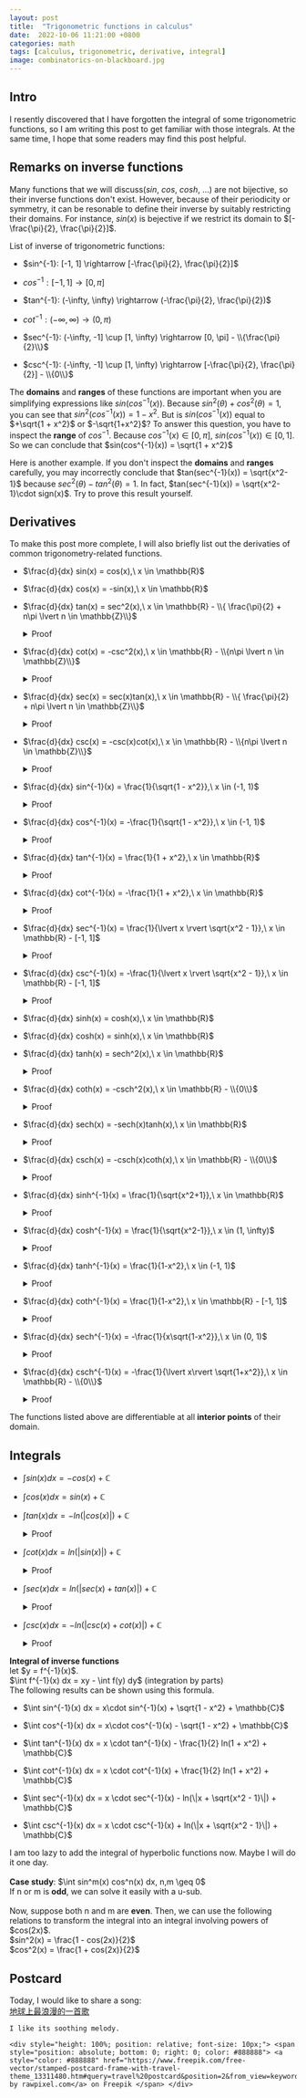 ```yaml
---
layout: post
title:  "Trigonometric functions in calculus"
date:  2022-10-06 11:21:00 +0800
categories: math
tags: [calculus, trigonometric, derivative, integral]
image: combinatorics-on-blackboard.jpg
---
```

## Intro
I resently discovered that I have forgotten the integral of some trigonometric functions, so I am writing this post to get familiar with those integrals. At the same time, I hope that some readers may find this post helpful.

## Remarks on inverse functions
Many functions that we will discuss($sin$, $cos$, $cosh$, ...) are not bijective, so their inverse functions don't exist. However, because of their periodicity or symmetry, it can be resonable to define their inverse by suitably restricting their domains. For instance, $sin(x)$ is bejective if we restrict its domain to $[-\frac{\pi}{2}, \frac{\pi}{2}]$.

List of inverse of trigonometric functions:
* $sin^{-1}: [-1, 1] \rightarrow [-\frac{\pi}{2}, \frac{\pi}{2}]$

* $cos^{-1}: [-1, 1] \rightarrow [0, \pi]$

* $tan^{-1}: (-\infty, \infty) \rightarrow (-\frac{\pi}{2}, \frac{\pi}{2})$

* $cot^{-1}: (-\infty, \infty) \rightarrow (0, \pi)$

* $sec^{-1}: (-\infty, -1] \cup [1, \infty) \rightarrow [0, \pi] - \\{\frac{\pi}{2}\\}$

* $csc^{-1}: (-\infty, -1] \cup [1, \infty) \rightarrow [-\frac{\pi}{2}, \frac{\pi}{2}] - \\{0\\}$

The **domains** and **ranges** of these functions are important when you are simplifying expressions like
$sin(cos^{-1}(x))$. Because $sin^2(\theta) + cos^2(\theta) = 1$, you can see that $sin^2(cos^{-1}(x)) = 1 - x^2$.
But is $sin(cos^{-1}(x))$ equal to $+\sqrt{1 + x^2}$ or $-\sqrt{1+x^2}$?
To answer this question, you have to inspect the **range** of $cos^{-1}$.
Because $cos^{-1}(x) \in [0, \pi]$, $sin(cos^{-1}(x)) \in [0, 1]$.
So we can conclude that $sin(cos^{-1}(x)) = \sqrt{1 + x^2}$

Here is another example. If you don't inspect the **domains** and **ranges** carefully, you may incorrectly conclude that $tan(sec^{-1}(x)) = \sqrt{x^2-1}$ because $sec^2(\theta) - tan^2(\theta) = 1$. In fact, $tan(sec^{-1}(x)) = \sqrt{x^2-1}\cdot sign(x)$. Try to prove this result yourself.

## Derivatives
To make this post more complete, I will also briefly list out the derivaties of common trigonometry-related functions.

* $\frac{d}{dx} sin(x) = cos(x),\ x \in \mathbb{R}$

* $\frac{d}{dx} cos(x) = -sin(x),\ x \in \mathbb{R}$

* $\frac{d}{dx} tan(x) = sec^2(x),\ x \in \mathbb{R} - \\{ \frac{\pi}{2} + n\pi \lvert n \in \mathbb{Z}\\}$
	<details class="details-blue">
		<summary>Proof</summary>
	 		<p>
				$\frac{d}{dx} tan(x) = \frac{d}{dx} \frac{sin(x)}{cos(x)} = \frac{cos^2(x)+sin^2(x)}{cos^2(x)} = sec^2(x)$
	  		</p>
	</details>

* $\frac{d}{dx} cot(x) = -csc^2(x),\ x \in \mathbb{R} - \\{n\pi \lvert n \in \mathbb{Z}\\}$
	<details class="details-blue">
		<summary>Proof</summary>
	 		<p>
				$\frac{d}{dx} cot(x) = \frac{d}{dx} \frac{cos(x)}{sin(x)} = \frac{-sin^2(x)-cos^2(x)}{sin^2(x)} = -csc^2(x)$
	  		</p>
	</details>

* $\frac{d}{dx} sec(x) = sec(x)tan(x),\ x \in \mathbb{R} - \\{ \frac{\pi}{2} + n\pi \lvert n \in 
\mathbb{Z}\\}$
	<details class="details-blue">
		<summary>Proof</summary>
	 		<p>
				$\frac{d}{dx} sec(x) = \frac{d}{dx} \frac{1}{cos(x)} = -\frac{-sin(x)}{cos^2(x)} = \frac{tan(x)}{cos(x)} = sec(x)tan(x)$
	  		</p>
	</details>

* $\frac{d}{dx} csc(x) = -csc(x)cot(x),\ x \in \mathbb{R} - \\{n\pi \lvert n \in \mathbb{Z}\\}$
	<details class="details-blue">
		<summary>Proof</summary>
	 		<p>
				$\frac{d}{dx} csc(x) = \frac{d}{dx} \frac{1}{sin(x)} = -\frac{cos(x)}{sin^2(x)} = -\frac{cot(x)}{sin(x)} = -csc(x)cot(x)$
	  		</p>
	</details>

* $\frac{d}{dx} sin^{-1}(x) = \frac{1}{\sqrt{1 - x^2}},\ x \in (-1, 1)$
	<details class="details-blue">
		<summary>Proof</summary>
	 		<p>
	 			$\frac{d}{dx} sin^{-1}(x) = \frac{1}{sin'(sin^{-1}(x))} = \frac{1}{cos(sin^{-1}(x))} = \frac{1}{\sqrt{1-x^2}}$
	  		</p>
	</details>

* $\frac{d}{dx} cos^{-1}(x) = -\frac{1}{\sqrt{1 - x^2}},\ x \in (-1, 1)$
	<details class="details-blue">
		<summary>Proof</summary>
	 		<p>
	 			$\frac{d}{dx} cos^{-1}(x) = \frac{1}{cos'(cos^{-1}(x))} = \frac{1}{-sin(cos^{-1}(x))} = -\frac{1}{\sqrt{1-x^2}}$
	  		</p>
	</details>

* $\frac{d}{dx} tan^{-1}(x) = \frac{1}{1 + x^2},\ x \in \mathbb{R}$
	<details class="details-blue">
		<summary>Proof</summary>
	 		<p>
	 			$\frac{d}{dx} tan^{-1}(x) = \frac{1}{tan'(tan^{-1}(x))} = \frac{1}{sec^2(tan^{-1}(x))}$
	 			$= cos^2(tan^{-1}(x)) = \frac{1}{1+x^2}$
	  		</p>
	</details>

* $\frac{d}{dx} cot^{-1}(x) = -\frac{1}{1 + x^2},\ x \in \mathbb{R}$
	<details class="details-blue">
		<summary>Proof</summary>
	 		<p>
	 			$\frac{d}{dx} cot^{-1}(x) = \frac{1}{cot'(cot^{-1}(x))} = \frac{1}{-csc^2(cot^{-1}(x))}$
	 			$= -sin^2(cot^{-1}(x)) = -\frac{1}{1+x^2}$
	  		</p>
	</details>

* $\frac{d}{dx} sec^{-1}(x) = \frac{1}{\lvert x \rvert \sqrt{x^2 - 1}},\ x \in \mathbb{R} - [-1, 1]$
	<details class="details-blue">
		<summary>Proof</summary>
	 		<p>
	 			$\frac{d}{dx} sec^{-1}(x) = \frac{1}{sec'(sec^{-1}(x))} = \frac{1}{sec(sec^{-1}(x))tan(sec^{-1}(x))}$
	 			$ = \frac{1}{x \cdot tan(sec^{-1}(x))} = \frac{1}{\lvert x \rvert \sqrt{x^2-1}}$ <br/>
	 			Note that $tan(sec^{-1}(x)) = \sqrt{x^2-1}\cdot sign(x)$
	  		</p>
	</details>

* $\frac{d}{dx} csc^{-1}(x) = -\frac{1}{\lvert x \rvert \sqrt{x^2 - 1}},\ x \in \mathbb{R} - [-1, 1]$
	<details class="details-blue">
		<summary>Proof</summary>
	 		<p>
	 			$\frac{d}{dx} csc^{-1}(x) = \frac{1}{csc'(csc^{-1}(x))} = \frac{1}{-csc(csc^{-1}(x))cot(sec^{-1}(x))}$
	 			$ = -\frac{1}{x \cdot cot(csc^{-1}(x))} = -\frac{1}{\lvert x \rvert \sqrt{x^2-1}}$ <br/>
	 			Note that $cot(csc^{-1}(x)) = \sqrt{x^2-1}\cdot sign(x)$
	  		</p>
	</details>

* $\frac{d}{dx} sinh(x) = cosh(x),\ x \in \mathbb{R}$

* $\frac{d}{dx} cosh(x) = sinh(x),\ x \in \mathbb{R}$

* $\frac{d}{dx} tanh(x) = sech^2(x),\ x \in \mathbb{R}$
	<details class="details-blue">
		<summary>Proof</summary>
	 		<p>
				$\frac{d}{dx} tanh(x) = \frac{d}{dx} \frac{sinh(x)}{cosh(x)} = \frac{cosh^2(x)-sinh^2(x)}{cosh^2(x)} = sech^2(x)$
	  		</p>
	</details>

* $\frac{d}{dx} coth(x) = -csch^2(x),\ x \in \mathbb{R} - \\{0\\}$
	<details class="details-blue">
		<summary>Proof</summary>
	 		<p>
				$\frac{d}{dx} coth(x) = \frac{d}{dx} \frac{cosh(x)}{sinh(x)} = \frac{sinh^2(x)-cosh^2(x)}{sinh^2(x)} = -csch^2(x)$
	  		</p>
	</details>

* $\frac{d}{dx} sech(x) = -sech(x)tanh(x),\ x \in \mathbb{R}$
	<details class="details-blue">
		<summary>Proof</summary>
	 		<p>
	 			$\frac{d}{dx} sech(x) = \frac{d}{dx} \frac{1}{cosh(x)} = -\frac{sinh(x)}{cosh^2(x)} = -sech(x)tanh(x)$
	  		</p>
	</details>

* $\frac{d}{dx} csch(x) = -csch(x)coth(x),\ x \in \mathbb{R} - \\{0\\}$
	<details class="details-blue">
		<summary>Proof</summary>
	 		<p>
	 			$\frac{d}{dx} csch(x) = \frac{d}{dx} \frac{1}{sinh(x)} = -\frac{cosh(x)}{sinh^2(x)} = -csch(x)coth(x)$
	  		</p>
	</details>

* $\frac{d}{dx} sinh^{-1}(x) = \frac{1}{\sqrt{x^2+1}},\ x \in \mathbb{R}$
	<details class="details-blue">
		<summary>Proof</summary>
	 		<p>
	 			$\frac{d}{dx} sinh^{-1}(x) = \frac{1}{cosh(sinh^{-1}(x))} = \frac{1}{\sqrt{x^2 + 1}}$
	  		</p>
	</details>

* $\frac{d}{dx} cosh^{-1}(x) = \frac{1}{\sqrt{x^2-1}},\ x \in (1, \infty)$
	<details class="details-blue">
		<summary>Proof</summary>
	 		<p>
	 			$\frac{d}{dx} cosh^{-1}(x) = \frac{1}{sinh(cosh^{-1}(x))} = \frac{1}{\sqrt{x^2 - 1}}$
	  		</p>
	</details>

* $\frac{d}{dx} tanh^{-1}(x) = \frac{1}{1-x^2},\ x \in (-1, 1)$
	<details class="details-blue">
		<summary>Proof</summary>
	 		<p>
	 			$\frac{d}{dx} tanh^{-1}(x) = \frac{1}{sech^2(tanh^{-1}(x))} = \frac{1}{1 - x^2}$
	  		</p>
	</details>	

* $\frac{d}{dx} coth^{-1}(x) = \frac{1}{1-x^2},\ x \in \mathbb{R} - [-1, 1]$
	<details class="details-blue">
		<summary>Proof</summary>
	 		<p>
	 			$\frac{d}{dx} coth^{-1}(x) = \frac{1}{-csch^2(coth^{-1}(x))} = \frac{1}{1 - x^2}$
	  		</p>
	</details>	

* $\frac{d}{dx} sech^{-1}(x) = -\frac{1}{x\sqrt{1-x^2}},\ x \in (0, 1)$
	<details class="details-blue">
		<summary>Proof</summary>
	 		<p>
	 			$\frac{d}{dx} sech^{-1}(x) = -\frac{1}{sech(sech^{-1}(x))tanh(sech^{-1}(x))} \\= -\frac{1}{x \cdot tanh(sech^{-1}(x))} = -\frac{1}{x\sqrt{1-x^2}}$
	  		</p>
	</details>	

* $\frac{d}{dx} csch^{-1}(x) = -\frac{1}{\lvert x\rvert \sqrt{1+x^2}},\ x \in \mathbb{R} - \\{0\\}$
	<details class="details-blue">
		<summary>Proof</summary>
	 		<p>
	 			$\frac{d}{dx} csch^{-1}(x) = -\frac{1}{csch(csch^{-1}(x))coth(csch^{-1}(x))} \\= -\frac{1}{x \cdot coth(csch^{-1}(x))} = -\frac{1}{|x|\sqrt{1+x^2}}$
	 			Note that $coth(csch^{-1}(x)) = \sqrt{1+x^2} \cdot sign(x)$
	  		</p>
	</details>

The functions listed above are differentiable at all **interior points** of their domain.

## Integrals

* $\int sin(x) dx = -cos(x) + \mathbb{C}$

* $\int cos(x) dx = sin(x) + \mathbb{C}$

* $\int tan(x) dx = -ln(|cos(x)|) + \mathbb{C}$
	<details class="details-blue">
		<summary>Proof</summary>
	 		<p>
				$\int tan(x) dx = \int \frac{sin(x) dx}{cos(x)} = -\int \frac{d(cos(x))}{cos(x)} = -ln(|cos(x)|) + \mathbb{C}$
	  		</p>
	</details>

* $\int cot(x) dx = ln(|sin(x)|) + \mathbb{C}$
	<details class="details-blue">
		<summary>Proof</summary>
	 		<p>
				$\int cot(x) dx = \int \frac{cos(x) dx}{sin(x)} = \int \frac{d(sin(x))}{sin(x)} = ln(|sin(x)|) + \mathbb{C}$
	  		</p>
	</details>

* $\int sec(x) dx = ln(|sec(x) + tan(x)|) + \mathbb{C}$
	<details class="details-blue">
		<summary>Proof</summary>
	 		<p>
	 			$d(sec(x)) = sec(x)tan(x) dx\\
				 d(tan(x)) = sec^2(x) dx\\
				 \Rightarrow d(sec(x) + tan(x)) = sec(x)(sec(x) + tan(x)) dx\\
				 \Rightarrow \frac{d(sec(x) + tan(x))}{sec(x) + tan(x)} = sec(x) dx\\
				 \Rightarrow \int sec(x) dx = \int \frac{d(sec(x) + tan(x))}{sec(x) + tan(x)} = ln(|sec(x) + tan(x)|) + \mathbb{C}$
	  		</p>
	</details>


* $\int csc(x) dx = -ln(|csc(x) + cot(x)|) + \mathbb{C}$
	<details class="details-blue">
		<summary>Proof</summary>
	 		<p>
	 			$d(csc(x)) = -csc(x)cot(x) dx\\
				 d(cot(x)) = -csc^2(x) dx\\
				 \Rightarrow d(csc(x) + cot(x)) = -csc(x)(csc(x) + cot(x)) dx\\
				 \Rightarrow -\frac{d(csc(x) + cot(x))}{csc(x) + cot(x)} = csc(x) dx\\
				 \Rightarrow \int csc(x) dx = -\int \frac{d(csc(x) + cot(x))}{csc(x) + cot(x)} = -ln(|csc(x) + cot(x)|) + \mathbb{C}$
	  		</p>
	</details>

<div class='yellow-warning'>
<b>Integral of inverse functions </b> <br/>
let $y = f^{-1}(x)$. <br/>
$\int f^{-1}(x) dx = xy - \int f(y) dy$ (integration by parts) <br/>
The following results can be shown using this formula.
</div>

* $\int sin^{-1}(x) dx = x\cdot sin^{-1}(x) + \sqrt{1 - x^2} + \mathbb{C}$

* $\int cos^{-1}(x) dx = x\cdot cos^{-1}(x) - \sqrt{1 - x^2} + \mathbb{C}$

* $\int tan^{-1}(x) dx = x \cdot tan^{-1}(x) - \frac{1}{2} ln(1 + x^2) + \mathbb{C}$

* $\int cot^{-1}(x) dx = x \cdot cot^{-1}(x) + \frac{1}{2} ln(1 + x^2)  + \mathbb{C}$

* $\int sec^{-1}(x) dx = x \cdot sec^{-1}(x) - ln(\|x + \sqrt{x^2 - 1}\|) + \mathbb{C}$

* $\int csc^{-1}(x) dx = x \cdot csc^{-1}(x) + ln(\|x + \sqrt{x^2 - 1}\|) + \mathbb{C}$


<div class='red-warning'>
I am too lazy to add the integral of hyperbolic functions now. Maybe I will do it one day.
</div>
<br/>
<div class='yellow-warning'>
<b>Case study</b>:  $\int sin^m(x) cos^n(x) dx, n,m \geq 0$ <br/>
If n or m is <b>odd</b>, we can solve it easily with a u-sub.<br/><br/>
Now, suppose both n and m are <b>even</b>. Then, we can use the following relations to transform the integral into an integral involving powers of $cos(2x)$. <br/>
$sin^2(x) = \frac{1 - cos(2x)}{2}$ <br/>
$cos^2(x) = \frac{1 + cos(2x)}{2}$
</div>

## Postcard

<div class = "postcard">
	<p>
	Today, I would like to share a song: <br/>
	<a href="https://www.youtube.com/watch?v=bCB_nIdN86s" target="_blank">地球上最浪漫的一首歌</a> 
	</p>

	I like its soothing melody.

	<div style="height: 100%; position: relative; font-size: 10px;"> <span style="position: absolute; bottom: 0; right: 0; color: #888888"> <a style="color: #888888" href="https://www.freepik.com/free-vector/stamped-postcard-frame-with-travel-theme_13311480.htm#query=travel%20postcard&position=2&from_view=keyword">Image by rawpixel.com</a> on Freepik </span> </div>
</div>
